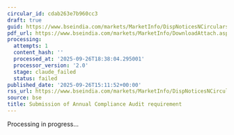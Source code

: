 ```yaml
---
circular_id: cdab263e7b960cc3
draft: true
guid: https://www.bseindia.com/markets/MarketInfo/DispNoticesNCirculars.aspx?Noticeid={24928145-535A-4F51-83B0-27543E0CA5CC}&noticeno=20250926-71&dt=09/26/2025&icount=71&totcount=76&flag=0
pdf_url: https://www.bseindia.com/markets/MarketInfo/DownloadAttach.aspx?id=20250926-71&attachedId=8c21d7f8-7d63-4e28-9816-0403a48f13df
processing:
  attempts: 1
  content_hash: ''
  processed_at: '2025-09-26T18:38:04.295001'
  processor_version: '2.0'
  stage: claude_failed
  status: failed
published_date: '2025-09-26T15:11:52+00:00'
rss_url: https://www.bseindia.com/markets/MarketInfo/DispNoticesNCirculars.aspx?Noticeid={24928145-535A-4F51-83B0-27543E0CA5CC}&noticeno=20250926-71&dt=09/26/2025&icount=71&totcount=76&flag=0
source: bse
title: Submission of Annual Compliance Audit requirement
---
```


Processing in progress...